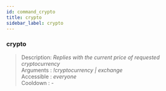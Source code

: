 ```yaml
---
id: command_crypto
title: crypto
sidebar_label: crypto
---
```


### crypto           

> Description: _Replies with the current price of requested cryptocurrency_<br>
> Arguments  : _!cryptocurrency \| exchange_<br>
> Accessible : _everyone_<br>
> Cooldown   : _-_<br>
